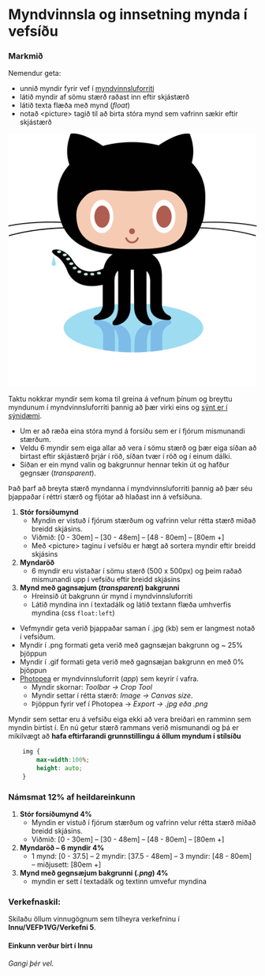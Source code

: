 # Myndvinnsla og innsetning mynda í vefsíðu

### Markmið

Nemendur geta:

* unnið myndir fyrir vef í [myndvinnsluforriti](https://www.photopea.com/)
* látið myndir af sömu stærð raðast inn eftir skjástærð 
* látið texta flæða með mynd (_float_)
* notað &lt;picture> tagið til að birta stóra mynd sem vafrinn sækir eftir skjástærð 

![Octocat](github-octocat.svg)

Taktu nokkrar myndir sem koma til greina á vefnum þínum og breyttu myndunum í myndvinnsluforriti þannig að þær virki eins og [sýnt er í sýnidæmi](https://vefgrunnur.github.io/synidaemi/verkefni-5/). 
- Um er að ræða eina stóra mynd á forsíðu sem er í fjórum mismunandi stærðum. 
- Veldu 6 myndir sem eiga allar að vera í sömu stærð og þær eiga síðan að birtast eftir skjástærð þrjár í röð, síðan tvær í röð og í einum dálki. 
- Síðan er ein mynd valin og bakgrunnur hennar tekin út og hafður gegnsær (_transparent_). 

Það þarf að breyta stærð myndanna í myndvinnsluforriti þannig að þær séu þjappaðar í réttri stærð og fljótar að hlaðast inn á vefsíðuna. 
 
1. **Stór forsíðumynd**
    * Myndin er vistuð í fjórum stærðum og vafrinn velur rétta stærð miðað breidd skjásins. 
    * Viðmið: [0 - 30em] – [30 - 48em] – [48 - 80em] – [80em +]
    * Með &lt;picture> taginu í vefsíðu er hægt að sortera myndir eftir breidd skjásins
1. **Myndaröð** 
    * 6 myndir eru vistaðar í sömu stærð  (500 x 500px) og þeim raðað mismunandi upp í vefsíðu eftir breidd skjásins
1. **Mynd með gagnsæjum (_transparent_) bakgrunni**
    * Hreinsið út bakgrunn úr mynd í myndvinnsluforriti 
    * Látið myndina inn í textadálk og látið textann flæða umhverfis myndina (css `float:left`)

* Vefmyndir geta verið þjappaðar saman í .jpg (kb) sem er langmest notað í vefsíðum. 
* Myndir í .png formati geta verið með gagnsæjan bakgrunn og ~ 25% þjöppun
* Myndir í .gif formati geta verið með gagnsæjan bakgrunn en með 0% þjöppun
* [Photopea](https://www.photopea.com/) er myndvinnsluforrit (_app_) sem keyrir í vafra.
    * Myndir skornar:  _Toolbar -> Crop Tool_
    * Myndir settar í rétta stærð: _Image -> Canvas size_.
    * Þjöppun fyrir vef  í Photopea  -> _Export -> .jpg eða .png_
    
Myndir sem settar eru á vefsíðu eiga ekki að vera breiðari en ramminn sem myndin birtist í. En nú getur stærð rammans verið mismunandi og þá er mikilvægt að **hafa eftirfarandi grunnstillingu á öllum myndum í stílsíðu** 

```CSS
    img { 
        max-width:100%;
        height: auto;
    }
```

### Námsmat 12% af heildareinkunn 

1. **Stór forsíðumynd 4%**
    * Myndin er vistuð í fjórum stærðum og vafrinn velur rétta stærð miðað breidd skjásins. 
    * Viðmið: [0 - 30em] – [30 - 48em] – [48 - 80em] – [80em +]
1. **Myndaröð – 6 myndir 4%**
    * 1 mynd: [0 - 37.5] – 2 myndir: [37.5 - 48em] – 3 myndir: [48 - 80em] – miðjusett: [80em +]
1. **Mynd með gegnsæjum bakgrunni	(_.png_) 4%**
    * myndin er sett í textadálk og textinn umvefur myndina	

### Verkefnaskil:  

Skilaðu öllum vinnugögnum sem tilheyra verkefninu í **Innu/VEFÞ1VG/Verkefni 5**. 

#### Einkunn verður birt í Innu

_Gangi þér vel._



